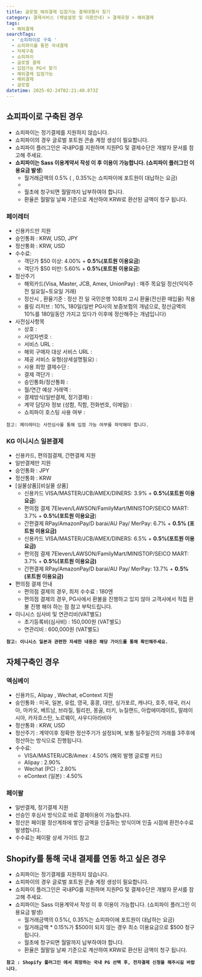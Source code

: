 ```yaml
---
title: 글로벌_해외결제 입점가능 결제대행사 찾기
category: 결제서비스 (채널설정 및 이용안내) > 결제유형 > 해외결제
tags:
  - 해외결제
searchTags:
  - '쇼피파이로 구축 '
  - 쇼피파이를 통한 국내결제
  - 자체구축
  - 쇼피파이
  - 글로벌 결제
  - 입점가능 PG사 찾기
  - 해외결제 입점가능
  - 해외결제
  - 글로벌
datetime: 2025-02-24T02:21:40.873Z
---
```


<Callout content="고객사 비지니스 모델에 따라 입점 가능한 PG사와 결제수단이 다릅니다. 
아래의 기준에 따라 입점 가능한 결제대행사(PG사)와 결제수단을 확정하고 전자결제 신청을 진행 해 주세요." />

## **쇼피파이로 구축된 경우**

- 쇼피파이는 정기결제를 지원하지 않습니다.
- 쇼피파이의 경우 글로벌 포트원 콘솔 계정 생성이 필요합니다.
- 쇼피파이 플러그인은 국내PG를 지원하며 지원PG 및 결제수단은 개발자 문서를 참고해 주세요.
- **쇼피파이는 Sass 이용계약서 작성 이 후 이용이 가능합니다. (쇼피파이 플러그인 이용요금 발생**)
  - 월거래금액의 0.5% ( <Highlight text="0.15%는 포트원 이용요금" />, 0.35%는 쇼피파이에 포트원이 대납하는 요금)
  - <Highlight text="월거래금액 * 0.15%가 $500이 되지 않는 경우 최소 이용요금으로 $500 청구 됩니다." />
  - 월초에 청구되면 월말까지 납부하여야 합니다.
  - 환율은 월말일 날짜 기준으로 계산하여 KRW로 환산된 금액이 청구 됩니다.

### **페이레터**

- 신용카드만 지원
- 승인통화 : KRW, USD, JPY
- 정산통화 :  KRW, USD
- 수수료:
  - 객단가 $50 이상: 4.00% + **0.5%(포트원 이용요금**)
  - 객단가 $50 미만: 5.60% + **0.5%(포트원 이용요금**)
- 정산주기
  - 해외카드(Visa, Master, JCB, Amex, UnionPay) : 매주 목요일 정산(익익주 전 일요일\~토요일 거래)
  - 정산시 , 환율기준 : 정산 전 일 국민은행 10회차 고시 환율(전신환 매입율) 적용
  - 롤링 리저브 : 10%, 180일(일반 PG사의 보증보험의 개념으로, 정산금액의 10%를 180일동안 가지고 있다가 이후에 정산해주는 개념입니다)
- 사전심사항목
  - 상호 :
  - 사업자번호 :
  - 서비스 URL :
  - 해외 구매자 대상 서비스 URL :
  - 제공 서비스 유형(상세설명필요) :
  - 사용 희망 결제수단 :
  - 결제 객단가 :
  - 승인통화/정산통화 :
  - 월/연간 예상 거래액 :
  - 결제방식(일반결제, 정기결제) :
  - 계약 담당자 정보 (성함, 직함, 전화번호, 이메일) :
  - 쇼피파이 호스팅 사용 여부 :

`참고: 페이레터는 사전심사를 통해 입점 가능 여부를 파악해야 합니다.`

### **KG 이니시스 일본결제**

- 신용카드, 편의점결제, 간편결제 지원
- 일반결제만 지원
- 승인통화 : JPY
- 정산통화 : KRW
- \[실물상품]\[비실물 상품]
  - 신용카드 VISA/MASTER/JCB/AMEX/DINERS: 3.9% + **0.5%(포트원 이용요금**)
  - 편의점 결제 7Eleven/LAWSON/FamilyMart/MINISTOP/SEICO MART: 3.7% + **0.5%(포트원 이용요금**)
  - 간편결제 RPay/AmazonPay/D barai/AU Pay/ MerPay: 6.7% + **0.5% (포트원 이용요금)**
  - 신용카드 VISA/MASTER/JCB/AMEX/DINERS: 6.5% + **0.5%(포트원 이용요금)**
  - 편의점 결제 7Eleven/LAWSON/FamilyMart/MINISTOP/SEICO MART: 3.7% + **0.5%(포트원 이용요금)**
  - 간편결제 RPay/AmazonPay/D barai/AU Pay/ MerPay: 13.7% + **0.5% (포트원 이용요금)**
- 편의점 결제 안내
  - 편의점 결제의 경우, 최저 수수료 : 180엔
  - 편의점 결제의 경우, PG사에서 환불을 진행하고 있지 않아 고객사에서 직접 환불 진행 해야 하는 점 참고 부탁드립니다.
- 이니시스 심사비 및 연관리비(VAT별도)
  - 초기등록비(심사비) : 150,000원 (VAT별도)
  - 연관리비 : 600,000원 (VAT별도)

**`참고: 이니시스 일본과 관련한 자세한 내용은 해당 가이드를 통해 확인해주세요.`**

<Callout title="KG이니시스 일본결제 서비스 이용안내 보러가기 ↗" />

## **자체구축인 경우**

### **엑심베이**

- 신용카드, Alipay , Wechat, eContext 지원
- 승인통화 : 미국, 일본, 유럽, 영국, 홍콩, 대만, 싱가포르, 캐나다, 호주, 태국, 러시아, 마카오, 베트남, 브라질, 필리핀, 몽골, 터키, 뉴질랜드, 아랍에미레이트, 말레이시아, 카자흐스탄, 노르웨이, 사우디아라비아
- 정산통화 : KRW, USD
- 정산주기 : 계약이후 정확한 정산주기가 설정되며, 보통 일주일간의 거래를 3주후에 정산하는 방식으로 진행됩니다.
- 수수료:
  - VISA/MASTER/JCB/Amex : 4.50% (해외 발행 글로벌 카드)
  - Alipay : 2.90%
  - Wechat (PC) : 2.80%
  - eContext (일본) : 4.50%

### **페이팔**

- 일반결제, 정기결제 지원
- 선승인 후심사 방식으로 바로 결제이용이 가능합니다.
- 정산은 페이팔 정산계좌에 쌓인 금액을 인출하는 방식이며 인출 시점에 환전수수료 발생합니다.
- 수수료는 페이팔 상세 가이드 참고

<Callout content="필요하신 결제수단, 승인통화, 정산통화, 결제방식(일반,정기)에 따라 이용가능한 PG사를 고르셨다면
테스트 결제연동을 하신 이후 전자결제신청을 해주세요." icon="💡" />

<Callout title="페이팔 해외결제 서비스이용안내 보러가기 ↗" />

## **Shopify를 통해 국내 결제를 연동 하고 싶은 경우**

- 쇼피파이는 정기결제를 지원하지 않습니다.
- 쇼피파이의 경우 글로벌 포트원 콘솔 계정 생성이 필요합니다.
- 쇼피파이 플러그인은 국내PG를 지원하며 지원PG 및 결제수단은 개발자 문서를 참고해 주세요.
- 쇼피파이는 Sass 이용계약서 작성 이 후 이용이 가능합니다. (쇼피파이 플러그인 이용요금 발생)
  - 월거래금액의 0.5%(<Highlight text="0.15%는 포트원 이용요금" />, 0.35%는 쇼피파이에 포트원이 대납하는 요금)
  - 월거래금액 \* 0.15%가 $500이 되지 않는 경우 최소 이용요금으로 $500 청구 됩니다.
  - 월초에 청구되면 월말까지 납부하여야 합니다.
  - 환율은 월말일 날짜 기준으로 계산하여 KRW로 환산된 금액이 청구 됩니다.

**`참고 : Shopify 플러그인 에서 희망하는 국내 PG 선택 후, 전자결제 신청을 해주시길 바랍니다.`**

<Callout title="Shopify 플러그인 이용방법 보러가기 ↗" />

<Callout title="전자결제 신청방법 보러가기 ↗" />

<Highlight />
